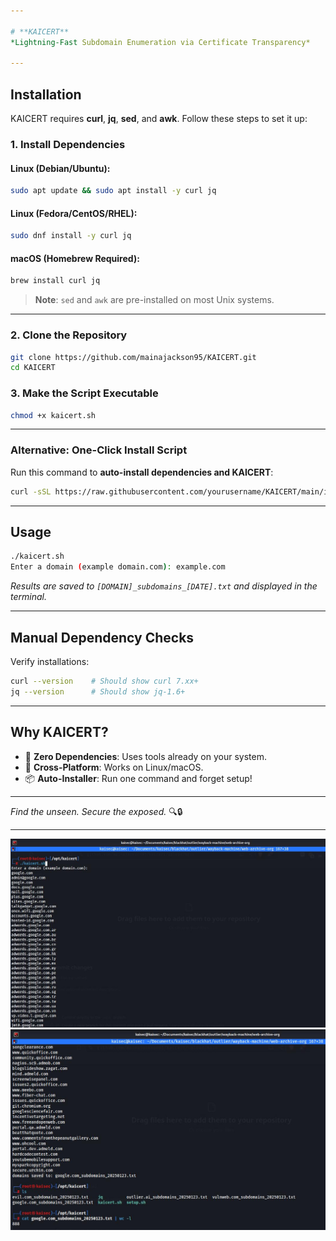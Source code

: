 ```yaml
---

# **KAICERT**  
*Lightning-Fast Subdomain Enumeration via Certificate Transparency*  

---
```


## **Installation**  
KAICERT requires **curl**, **jq**, **sed**, and **awk**. Follow these steps to set it up:  

### **1. Install Dependencies**  
#### Linux (Debian/Ubuntu):  
```bash  
sudo apt update && sudo apt install -y curl jq  
```  
#### Linux (Fedora/CentOS/RHEL):  
```bash  
sudo dnf install -y curl jq  
```  
#### macOS (Homebrew Required):  
```bash  
brew install curl jq  
```  
> **Note**: `sed` and `awk` are pre-installed on most Unix systems.  

---

### **2. Clone the Repository**  
```bash  
git clone https://github.com/mainajackson95/KAICERT.git  
cd KAICERT  
```  

### **3. Make the Script Executable**  
```bash  
chmod +x kaicert.sh  
```  

---

### **Alternative: One-Click Install Script**  
Run this command to **auto-install dependencies and KAICERT**:  
```bash  
curl -sSL https://raw.githubusercontent.com/yourusername/KAICERT/main/install.sh | bash  
```  

---

## **Usage**  
```bash  
./kaicert.sh  
Enter a domain (example domain.com): example.com  
```  
*Results are saved to `[DOMAIN]_subdomains_[DATE].txt` and displayed in the terminal.*  

---

## **Manual Dependency Checks**  
Verify installations:  
```bash  
curl --version    # Should show curl 7.xx+  
jq --version      # Should show jq-1.6+  
```  

---

## **Why KAICERT?**  
- 🚀 **Zero Dependencies**: Uses tools already on your system.  
- 🔄 **Cross-Platform**: Works on Linux/macOS.  
- 📦 **Auto-Installer**: Run one command and forget setup!  

---

*Find the unseen. Secure the exposed.* 🔍🔒  

---

![Demo](https://github.com/mainajackson95/kaicert/blob/main/ss/Screenshot_2025-01-23_19-48-50.jpg)
![Demo](https://github.com/mainajackson95/kaicert/blob/main/ss/Screenshot_2025-01-23_19-51-11.jpg)  


